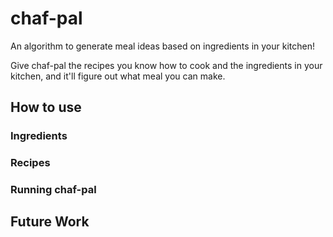 # chaf-pal
An algorithm to generate meal ideas based on ingredients in your kitchen!

Give chaf-pal the recipes you know how to cook and the ingredients in your kitchen, and it'll figure out what meal you can make.

## How to use
### Ingredients
### Recipes
### Running chaf-pal

## Future Work
